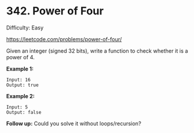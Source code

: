# 342. Power of Four

Difficulty: Easy

https://leetcode.com/problems/power-of-four/

Given an integer (signed 32 bits), write a function to check whether it is a power of 4.

**Example 1:**
```
Input: 16
Output: true
```

**Example 2:**
```
Input: 5
Output: false
```

**Follow up:** Could you solve it without loops/recursion?
